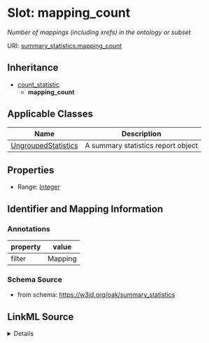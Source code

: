# Slot: mapping_count
_Number of mappings (including xrefs) in the ontology or subset_


URI: [summary_statistics:mapping_count](https://w3id.org/oaklib/summary_statistics.mapping_count)




## Inheritance

* [count_statistic](count_statistic.md)
    * **mapping_count**





## Applicable Classes

| Name | Description |
| --- | --- |
[UngroupedStatistics](UngroupedStatistics.md) | A summary statistics report object






## Properties

* Range: [Integer](Integer.md)







## Identifier and Mapping Information





### Annotations

| property | value |
| --- | --- |
| filter | Mapping |



### Schema Source


* from schema: https://w3id.org/oak/summary_statistics




## LinkML Source

<details>
```yaml
name: mapping_count
annotations:
  filter:
    tag: filter
    value: Mapping
description: Number of mappings (including xrefs) in the ontology or subset
from_schema: https://w3id.org/oak/summary_statistics
rank: 1000
is_a: count_statistic
alias: mapping_count
owner: UngroupedStatistics
domain_of:
- UngroupedStatistics
slot_group: metadata_statistic_group
range: integer

```
</details>